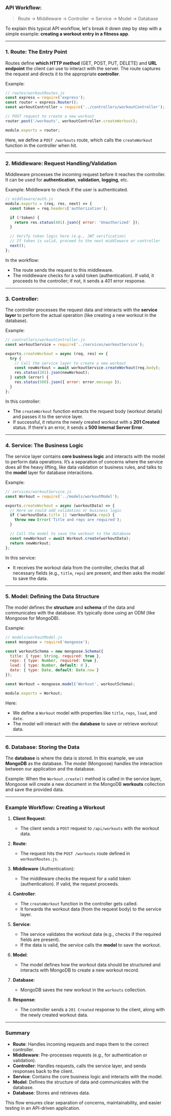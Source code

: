 ### API Workflow:

> Route → Middleware → Controller → Service → Model → Database

To explain this typical API workflow, let's break it down step by step with a simple example: **creating a workout entry in a fitness app**.

---

### 1. **Route**: The Entry Point

Routes define **which HTTP method** (GET, POST, PUT, DELETE) and **URL endpoint** the client can use to interact with the server. The route captures the request and directs it to the appropriate **controller**.

Example:
```js
// routes/workoutRoutes.js
const express = require('express');
const router = express.Router();
const workoutController = require('../controllers/workoutController');

// POST request to create a new workout
router.post('/workouts', workoutController.createWorkout);

module.exports = router;
```

Here, we define a `POST /workouts` route, which calls the `createWorkout` function in the controller when hit.

---

### 2. **Middleware**: Request Handling/Validation

Middleware processes the incoming request before it reaches the controller. It can be used for **authentication**, **validation**, **logging**, etc.

Example: Middleware to check if the user is authenticated.
```js
// middleware/auth.js
module.exports = (req, res, next) => {
  const token = req.headers['authorization'];

  if (!token) {
    return res.status(401).json({ error: 'Unauthorized' });
  }

  // Verify token logic here (e.g., JWT verification)
  // If token is valid, proceed to the next middleware or controller
  next();
};
```

In the workflow:
- The route sends the request to this middleware.
- The middleware checks for a valid token (authentication). If valid, it proceeds to the controller; if not, it sends a 401 error response.

---

### 3. **Controller**:

The controller processes the request data and interacts with the **service layer** to perform the actual operation (like creating a new workout in the database).

Example:
```js
// controllers/workoutController.js
const workoutService = require('../services/workoutService');

exports.createWorkout = async (req, res) => {
  try {
    // Call the service layer to create a new workout
    const newWorkout = await workoutService.createWorkout(req.body);
    res.status(201).json(newWorkout);
  } catch (error) {
    res.status(500).json({ error: error.message });
  }
};
```

In this controller:
- The `createWorkout` function extracts the request body (workout details) and passes it to the service layer.
- If successful, it returns the newly created workout with a **201 Created** status. If there's an error, it sends a **500 Internal Server Error**.

---

### 4. **Service**: The Business Logic

The service layer contains **core business logic** and interacts with the model to perform data operations. It’s a separation of concerns where the service does all the heavy lifting, like data validation or business rules, and talks to the **model** layer for database interactions.

Example:
```js
// services/workoutService.js
const Workout = require('../models/workoutModel');

exports.createWorkout = async (workoutData) => {
  // Here we could add validation or business logic
  if (!workoutData.title || !workoutData.reps) {
    throw new Error('Title and reps are required');
  }

  // Call the model to save the workout to the database
  const newWorkout = await Workout.create(workoutData);
  return newWorkout;
};
```

In this service:
- It receives the workout data from the controller, checks that all necessary fields (e.g., `title`, `reps`) are present, and then asks the model to save the data.

---

### 5. **Model**: Defining the Data Structure

The model defines the **structure** and **schema** of the data and communicates with the database. It’s typically done using an ODM (like Mongoose for MongoDB).

Example:
```js
// models/workoutModel.js
const mongoose = require('mongoose');

const workoutSchema = new mongoose.Schema({
  title: { type: String, required: true },
  reps: { type: Number, required: true },
  load: { type: Number, default: 0 },
  date: { type: Date, default: Date.now }
});

const Workout = mongoose.model('Workout', workoutSchema);

module.exports = Workout;
```

Here:
- We define a `Workout` model with properties like `title`, `reps`, `load`, and `date`.
- The model will interact with the **database** to save or retrieve workout data.

---

### 6. **Database**: Storing the Data

The **database** is where the data is stored. In this example, we use **MongoDB** as the database. The model (Mongoose) handles the interaction between our application and the database.

Example:
When the `Workout.create()` method is called in the service layer, Mongoose will create a new document in the MongoDB **workouts** collection and save the provided data.

---

### Example Workflow: Creating a Workout

1. **Client Request**: 
   - The client sends a `POST` request to `/api/workouts` with the workout data.
   
2. **Route**: 
   - The request hits the `POST /workouts` route defined in `workoutRoutes.js`.
   
3. **Middleware** (Authentication):
   - The middleware checks the request for a valid token (authentication). If valid, the request proceeds.

4. **Controller**:
   - The `createWorkout` function in the controller gets called.
   - It forwards the workout data (from the request body) to the service layer.

5. **Service**:
   - The service validates the workout data (e.g., checks if the required fields are present).
   - If the data is valid, the service calls the **model** to save the workout.

6. **Model**:
   - The model defines how the workout data should be structured and interacts with MongoDB to create a new workout record.

7. **Database**:
   - MongoDB saves the new workout in the `workouts` collection.

8. **Response**:
   - The controller sends a `201 Created` response to the client, along with the newly created workout data.

---

### Summary

- **Route**: Handles incoming requests and maps them to the correct controller.
- **Middleware**: Pre-processes requests (e.g., for authentication or validation).
- **Controller**: Handles requests, calls the service layer, and sends responses back to the client.
- **Service**: Contains the core business logic and interacts with the model.
- **Model**: Defines the structure of data and communicates with the database.
- **Database**: Stores and retrieves data.

This flow ensures clear separation of concerns, maintainability, and easier testing in an API-driven application.
